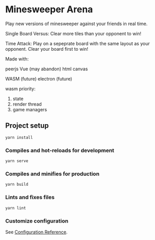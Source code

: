 # Minesweeper Arena

Play new versions of minesweeper against your friends in real time. 

Single Board Versus: Clear more tiles than your opponent to win!

Time Attack: Play on a sepeprate board with the same layout as your opponent. Clear your board first to win!

Made with:

peerjs
Vue (may abandon)
html canvas

WASM (future)
electron (future)

wasm priority: 
1. state
2. render thread
3. game managers

## Project setup
```
yarn install
```

### Compiles and hot-reloads for development
```
yarn serve
```

### Compiles and minifies for production
```
yarn build
```

### Lints and fixes files
```
yarn lint
```

### Customize configuration
See [Configuration Reference](https://cli.vuejs.org/config/).
